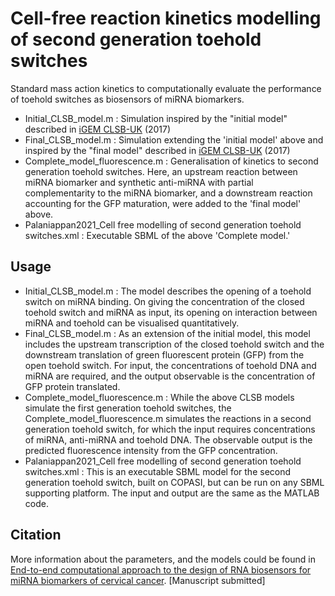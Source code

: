 # Cell-free reaction kinetics modelling of second generation toehold switches 
Standard mass action kinetics to computationally evaluate the performance of toehold switches as biosensors of miRNA biomarkers. 

* Initial_CLSB_model.m :
Simulation inspired by the "initial model" described in [iGEM CLSB-UK](http://2017.igem.org/Team:CLSB-UK/Model#) (2017) 
* Final_CLSB_model.m :
Simulation extending the 'initial model' above and inspired by the "final model" described in [iGEM CLSB-UK](http://2017.igem.org/Team:CLSB-UK/Model#) (2017) 
* Complete_model_fluorescence.m :
Generalisation of kinetics to second generation toehold switches. Here, an upstream reaction between miRNA biomarker and  synthetic anti-miRNA with partial complementarity to the miRNA biomarker, and a downstream reaction accounting for the GFP maturation, were added to the 'final model' above.
* Palaniappan2021_Cell free modelling of second generation toehold switches.xml :
Executable SBML of the above 'Complete model.' 

Usage
------------
* Initial_CLSB_model.m :
The model describes the opening of a toehold switch on miRNA binding. On giving the concentration of the closed toehold switch and miRNA as input, its opening on interaction between miRNA and toehold can be visualised quantitatively.
* Final_CLSB_model.m :
As an extension of the initial model, this model includes the upstream transcription of the closed toehold switch and the downstream translation of green fluorescent protein (GFP) from the open toehold switch. For input, the concentrations of toehold DNA and miRNA are required, and the output observable is the concentration of GFP protein translated.
* Complete_model_fluorescence.m :
While the above CLSB models simulate the first generation toehold switches, the Complete_model_fluorescence.m simulates the reactions in a second generation toehold switch, for which the input requires concentrations of miRNA, anti-miRNA and toehold DNA. The observable output is the predicted fluorescence intensity from the GFP concentration. 
* Palaniappan2021_Cell free modelling of second generation toehold switches.xml :
This is an executable SBML model for the second generation toehold switch, built on COPASI, but can be run on any SBML supporting platform. The input and output are the same as the MATLAB code.


Citation
------------

More information about the parameters, and the models could be found in [End-to-end computational approach to the design of RNA biosensors for miRNA biomarkers of cervical cancer](https://doi.org/10.1101/2021.07.09.451282). [Manuscript submitted]
